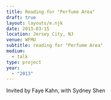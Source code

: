 ```yaml
---
title: Reading for "Perfume Area"
draft: true
layout: layouts/e.njk
date: 2013-03-15
location: Jersey City, NJ
venue: WFMU
subtitle: reading for "Perfume Area"
medium:
  - talk
type: project
year:
  - "2013"
---
```


Invited by Faye Kahn, with Sydney Shen
